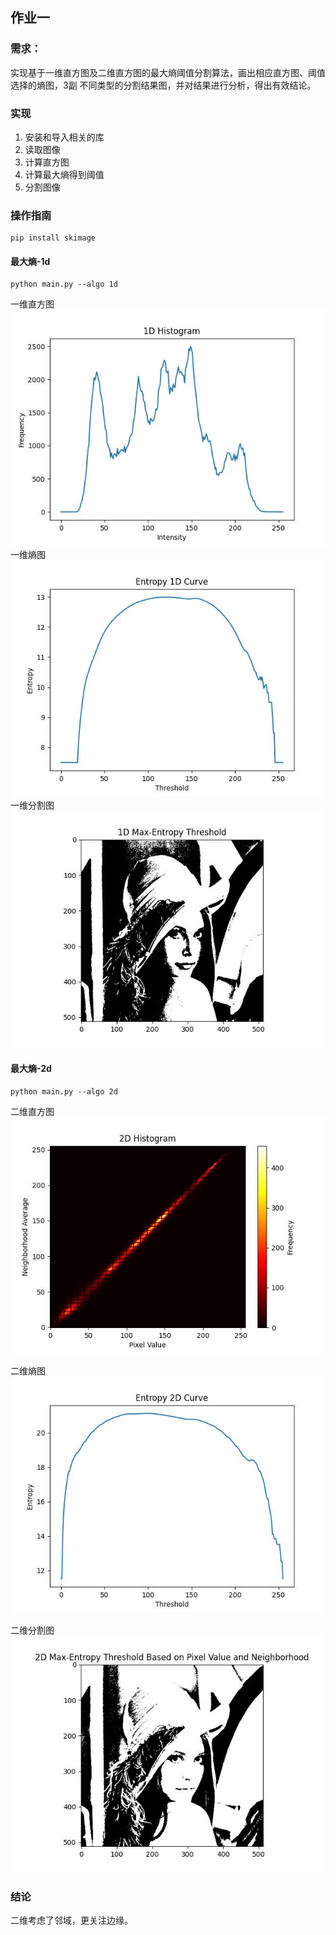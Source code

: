 ## 作业一

### 需求：

实现基于一维直方图及二维直方图的最大熵阈值分割算法，画出相应直方图、阈值选择的熵图，3副
不同类型的分割结果图，并对结果进行分析，得出有效结论。

### 实现

1. 安装和导入相关的库
2. 读取图像
3. 计算直方图
4. 计算最大熵得到阈值
5. 分割图像


### 操作指南

```angular2html
pip install skimage
```

#### 最大熵-1d
```angular2html
python main.py --algo 1d
```

一维直方图
![一维直方图](./1D_Histogram.jpg)
一维熵图
![一维熵图](./1D_Entropy_Curve.jpg)
一维分割图
![一维分割图](./1D_Max_Entropy_Threshold.jpg)


#### 最大熵-2d

```angular2html
python main.py --algo 2d
```

二维直方图
![二维直方图](./2D_Histogram.jpg)

二维熵图
![二维熵图](./2D_Entropy_Curve.jpg)

二维分割图
![二维分割图](./2D_Max_Entropy_Threshold.jpg)

### 结论
二维考虑了邻域，更关注边缘。